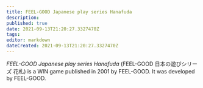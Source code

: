 ```yaml
---
title: FEEL-GOOD Japanese play series Hanafuda
description: 
published: true
date: 2021-09-13T21:20:27.3327470Z 
tags: 
editor: markdown
dateCreated: 2021-09-13T21:20:27.3327470Z
---
```

_FEEL-GOOD Japanese play series Hanafuda_ (<span lang='ja'>FEEL-GOOD 日本の遊びシリーズ 花札</span>) is a WIN game published in 2001 by FEEL-GOOD.
It was developed by FEEL-GOOD.
